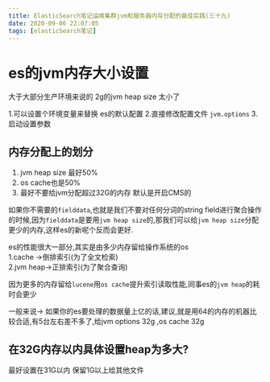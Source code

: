 ```yaml
---
title: ElasticSearch笔记运维集群jvm和服务器内存分配的最佳实践(三十九)
date: 2020-09-06 22:07:05
tags: [elasticSearch笔记]
---
```


#  es的jvm内存大小设置
大于大部分生产环境来说的 2g的jvm heap size 太小了

1.可以设置个环境变量来替换 es的默认配置
2.直接修改配置文件 `jvm.options`
3.启动设置参数 

<!--more--> 

## 内存分配上的划分
1. jvm heap size 最好50%  
2. os cache也是50%
3. 最好不要给jvm分配超过32G的内存 默认是开启CMS的

如果你不需要的`fielddata`,也就是我们不要对任何分词的string field进行聚合操作的时候,因为`fielddata`是要用`jvm heap size`的,那我们可以给`jvm heap size`分配更少的内存,这样es的新呢个反而会更好. 

es的性能很大一部分,其实是由多少内存留给操作系统的os  
1.cache ->倒排索引(为了全文检索)  
2.jvm heap->正排索引(为了聚合查询)

因为更多的内存留给`lucene`用`os cache`提升索引读取性能,同事es的`jvm heap`的耗时会更少


一般来说-> 如果你的es要处理的数据量上亿的话,建议,就是用64的内存的机器比较合适,有5台左右差不多了,给jvm options 32g ,os cache 32g


## 在32G内存以内具体设置heap为多大?
最好设置在31G以内 保留1G以上给其他文件
